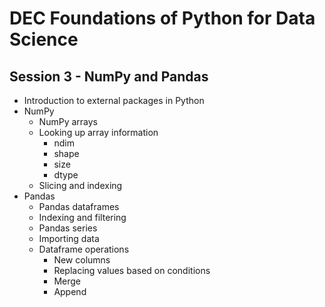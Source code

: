 # DEC Foundations of Python for Data Science

## Session 3 - NumPy and Pandas

- Introduction to external packages in Python
- NumPy
  + NumPy arrays
  + Looking up array information
    * ndim
    * shape
    * size
    * dtype
  + Slicing and indexing
- Pandas
  + Pandas dataframes
  + Indexing and filtering
  + Pandas series
  + Importing data
  + Dataframe operations
    * New columns
    * Replacing values based on conditions
    * Merge
    * Append
